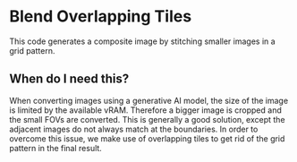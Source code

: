# Blend Overlapping Tiles

This code generates a composite image by stitching smaller images in a grid pattern. 

## When do I need this?
When converting images using a generative AI model, the size of the image is limited by the available vRAM. Therefore a bigger image is cropped and the small FOVs are converted. This is generally a good solution, except the adjacent images do not always match at the boundaries. In order to overcome this issue, we make use of overlapping tiles to get rid of the grid pattern in the final result. 
